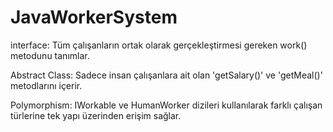 # JavaWorkerSystem
interface: Tüm çalışanların ortak olarak gerçekleştirmesi gereken work() metodunu tanımlar.

Abstract Class: Sadece insan çalışanlara ait olan 'getSalary()' ve 'getMeal()' metodlarını içerir.

Polymorphism: IWorkable ve HumanWorker dizileri kullanılarak farklı çalışan türlerine tek yapı üzerinden erişim sağlar.

